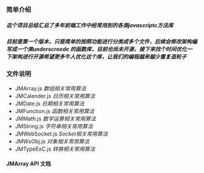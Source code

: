 ### 简单介绍

##### 这个项目总结汇总了多年前端工作中经常用到的各类javascriptc方法库

##### 目前是第一个版本，只是简单的按照功能进行分类成多个文件，后续会修改架构编写成一个类underscroede 的函数库，目前也尚未开源，接下来找个时间优化一下架构进行开源希望更多牛人优化这个库，让我们的编程越来越少重复造轮子

### 文件说明
   * JMArray.js      *数组相关常用算法*
   * JMCalender.js   *日历相关常用算法*
   * JMDate.js       *日期相关常用算法*
   * JMFunction.js   *函数相关常用算法*
   * JMMath.js       *数学运算相关常用算法*
   * JMString.js     *字符串相关常用算法*
   * JMWebSocket.js  *Socket相关常用算法*
   * JMWxObj.js      *对象相关常用算法*
   * JMTypeExC.js    *转换相关常用算法*
#### JMArray API 文档

